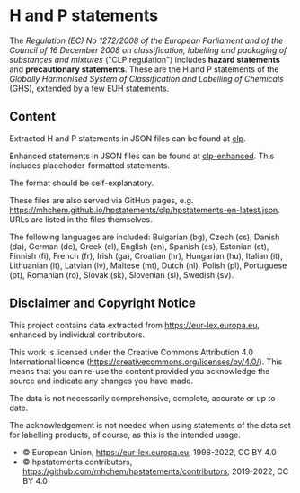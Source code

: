 # H and P statements

The
*Regulation (EC) No 1272/2008 of the European Parliament and of the Council of 16 December 2008 on classification, labelling and packaging of substances and mixtures*
("CLP regulation") includes **hazard statements** and **precautionary statements**. These are the H and P statements of the
*Globally Harmonised System of Classification and Labelling of Chemicals* (GHS), extended by a few EUH statements.



## Content

Extracted H and P statements in JSON files can be found at [clp](https://github.com/mhchem/hpstatements/tree/master/clp).

Enhanced statements in JSON files can be found at [clp-enhanced](https://github.com/mhchem/hpstatements/tree/master/clp-enhanced). This includes placehoder-formatted statements.

The format should be self-explanatory.
 
These files are also served via GitHub pages, e.g. <https://mhchem.github.io/hpstatements/clp/hpstatements-en-latest.json>. URLs are listed in the files themselves.

The following languages are included: Bulgarian (bg), Czech (cs), Danish (da), German (de), Greek (el), English (en), Spanish (es), Estonian (et), Finnish (fi), French (fr), Irish (ga), Croatian (hr), Hungarian (hu), Italian (it), Lithuanian (lt), Latvian (lv), Maltese (mt), Dutch (nl), Polish (pl), Portuguese (pt), Romanian (ro), Slovak (sk), Slovenian (sl), Swedish (sv).



## Disclaimer and Copyright Notice

This project
contains data extracted from <https://eur-lex.europa.eu>, enhanced by individual contributors.

This work is licensed under the Creative Commons Attribution 4.0 International licence (<https://creativecommons.org/licenses/by/4.0/>). This means that you can re-use the content provided you acknowledge the source and indicate any changes you have made.

The data is not necessarily comprehensive, complete, accurate or up to date.

The acknowledgement is not needed when using statements of the data set for labelling products, of course, as this is the intended usage.

- © European Union, https://eur-lex.europa.eu, 1998-2022, CC BY 4.0
- © hpstatements contributors, https://github.com/mhchem/hpstatements/contributors, 2019-2022, CC BY 4.0